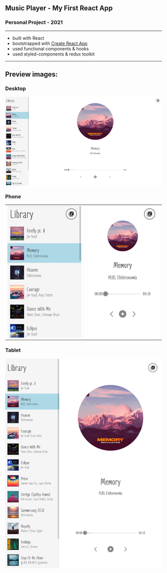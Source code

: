 ## Music Player - My First React App

### Personal Project - 2021

---

- built with React
- bootstrapped with [Create React App](https://github.com/facebook/create-react-app)
- used functional components & hooks
- used styled-components & redux toolkit

---

## Preview images:

### Desktop

![](images/1.png)

### Phone

|                   |                   |
| :---------------: | :---------------: |
| ![](images/2.png) | ![](images/3.png) |

### Tablet

![](images/4.png)
